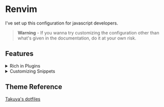 # Renvim

I've set up this configuration for javascript developers.

> **Warning** - If you wanna try customizing the configuration other than what's given in the documentation, do it at your own risk.

## Features

<details>
<summary>
Rich in Plugins
</summary>
You can view a list of plugins installed in the `~/.config/nvim/lua/user/plugins.lua` file.

</details>

<details>
<summary>
Customizing Snippets
</summary>
You can view a list of snippets installed in the `~/.config/nvim/plugin/` directory.
</details>

## Theme Reference

[Takuya's dotfiles](https://github.com/craftzdog/dotfiles-public)
